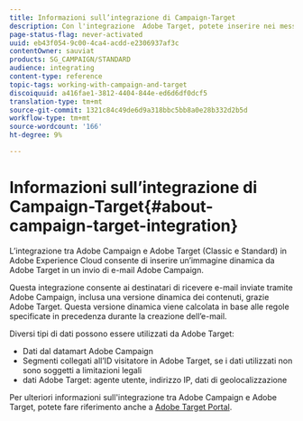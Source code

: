 ```yaml
---
title: Informazioni sull’integrazione di Campaign-Target
description: Con l'integrazione  Adobe Target, potete inserire nei messaggi Adobe Campaign  immagini dinamiche generate da  Adobe Target.
page-status-flag: never-activated
uuid: eb43f054-9c00-4ca4-acdd-e2306937af3c
contentOwner: sauviat
products: SG_CAMPAIGN/STANDARD
audience: integrating
content-type: reference
topic-tags: working-with-campaign-and-target
discoiquuid: a416fae1-3812-4404-844e-ed6d6df0dcf5
translation-type: tm+mt
source-git-commit: 1321c84c49de6d9a318bbc5bb8a0e28b332d2b5d
workflow-type: tm+mt
source-wordcount: '166'
ht-degree: 9%

---
```



# Informazioni sull’integrazione di Campaign-Target{#about-campaign-target-integration}

L’integrazione tra  Adobe Campaign e  Adobe Target (Classic e Standard) in Adobe Experience Cloud consente di inserire un’immagine dinamica da  Adobe Target in un  invio di e-mail Adobe Campaign.

Questa integrazione consente ai destinatari di ricevere e-mail inviate tramite  Adobe Campaign, inclusa una versione dinamica dei contenuti, grazie  Adobe Target. Questa versione dinamica viene calcolata in base alle regole specificate in precedenza durante la creazione dell’e-mail.

Diversi tipi di dati possono essere utilizzati da  Adobe Target:

* Dati dal datamart Adobe Campaign 
* Segmenti collegati all’ID visitatore in  Adobe Target, se i dati utilizzati non sono soggetti a limitazioni legali
*  dati Adobe Target: agente utente, indirizzo IP, dati di geolocalizzazione

Per ulteriori informazioni sull&#39;integrazione tra  Adobe Campaign e  Adobe Target, potete fare riferimento anche a [Adobe Target Portal](https://docs.adobe.com/content/help/it-IT/target/using/integrate/campaign-and-target.html).
